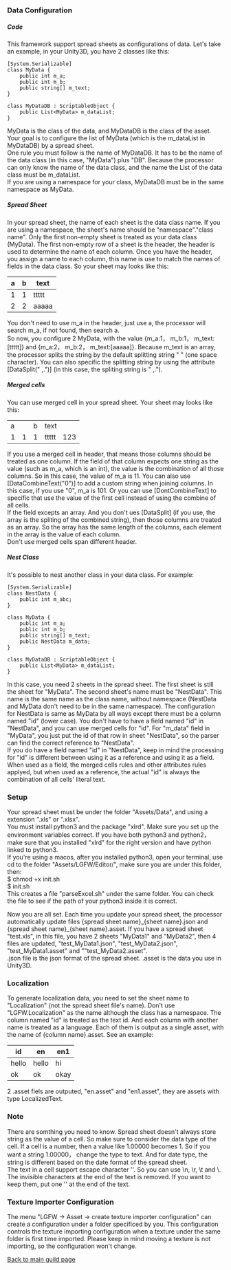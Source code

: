 ### Data Configuration
##### Code
This framework support spread sheets as configurations of data. Let's take an example, in your Unity3D, you have 2 classes like this:
```
[System.Serializable]
class MyData {
    public int m_a;
    public int m_b;
    public string[] m_text;
}

class MyDataDB : ScriptableObject {
    public List<MyData> m_dataList;
}
```
MyData is the class of the data, and MyDataDB is the class of the asset. Your goal is to configure the list of MyData (which is the m_dataList in MyDataDB) by a spread sheet.  
One rule you must follow is the name of MyDataDB. It has to be the name of the data class (in this case, "MyData") plus "DB". Because the processor can only know the name of the data class, and the name the List of the data class must be m_dataList.  
If you are using a namespace for your class, MyDataDB must be in the same namespace as MyData.

##### Spread Sheet
In your spread sheet, the name of each sheet is the data class name. If you are using a namespace, the sheet's name should be "namespace"."class name". Only the first non-empty sheet is treated as your data class (MyData). The first non-empty row of a sheet is the header, the header is used to determine the name of each column. Once you have the header, you assign a name to each column, this name is use to match the names of fields in the data class. So your sheet may looks like this:

| a      | b      | text       |
| ------ | ------ | -------- |
| 1      | 1      | ttttt    |
| 2      | 2      | aaaaa    |

You don't need to use m_a in the header, just use a, the processor will search m_a, if not found, then search a.  
So now, you configure 2 MyData, with the value {m_a:1， m_b:1， m_text:[ttttt]} and {m_a:2， m_b:2， m_text:[aaaaa]}. Because m_text
is an array, the processor splits the string by the default splitting string " " (one space character). You can also specific the splitting string by using the attribute [DataSplit(" ,.")] (in this case, the spliting string is " ,.").

##### Merged cells
You can use merged cell in your spread sheet. Your sheet may looks like this:

<table>
  <tr>
    <td colspan="2">a</td>
    <td>b</td>
    <td colspan="2">text</td>
  </tr>
  <tr>
    <td>1</td>
    <td>1</td>
    <td>1</td>
    <td>ttttt</td>
    <td>123</td>
  </tr>
</table>

If you use a merged cell in header, that means those columns should be treated as one column. If the field of that column expects one string as the value (such as m_a, which is an int), the value is the combination of all those columns. So in this case, the value of m_a is 11. You can also use [DataCombineText("0")] to add a custom string when joining columns. In this case, if you use "0", m_a is 101. Or you can use [DontCombineText] to specific that use the value of the first cell instead of using the combine of all cells.  
If the field excepts an array. And you don't ues [DataSplit] (if you use, the array is the spliting of the combined string), then those columns are treated as an array. So the array has the same length of the columns, each element in the array is the value of each column.  
Don't use merged cells span different header.

##### Nest Class
It's possible to nest another class in your data class. For example:
```
[System.Serializable]
class NestData {
    public int m_abc;
}

class MyData {
    public int m_a;
    public int m_b;
    public string[] m_text;
    public NestData m_data;
}

class MyDataDB : ScriptableObject {
    public List<MyData> m_dataList;
}
```
In this case, you need 2 sheets in the spread sheet. The first sheet is still the sheet for "MyData". The second sheet's name must be "NestData". This name is the same name as the class name, without namespace (NestData and MyData don't need to be in the same namespace). The configuration for NestData is same as MyData by all ways except there must be a column named "id" (lower case). You don't have to have a field named "id" in "NestData", and you can use merged cells for "id". For "m_data" field in "MyData", you just put the id of that row in sheet "NestData", so the parser can find the correct reference to "NestData".  
If you do have a field named "id" in "NestData", keep in mind the processing for "id" is different between using it as a reference and using it as a field. When used as a field, the merged cells rules and other attributes rules applyed, but when used as a reference, the actual "id" is always the combination of all cells' literal text.

### Setup
Your spread sheet must be under the folder "Assets/Data", and using a extension ".xls" or ".xlsx".  
You must install python3 and the package "xlrd". Make sure you set up the environment variables correct. If you have both python3 and python2，make sure that you installed "xlrd" for the right version and have python linked to python3.  
If you're using a macos, after you installed python3, open your terminal, use cd to the folder "Assets/LGFW/Editor/", make sure you are under this folder, then:  
$ chmod +x init.sh  
$ init.sh  
This creates a file "parseExcel.sh" under the same folder. You can check the file to see if the path of your python3 inside it is correct.

Now you are all set. Each time you update your spread sheet, the processor automatically update files {spread sheet name}\_{sheet name}.json and {spread sheet name}\_{sheet name}.asset. If you have a spread sheet "test.xls", in this file, you have 2 sheets "MyData1" and "MyData2", then 4 files are updated, "test_MyData1.json", "test_MyData2.json", "test_MyData1.asset"  and ""test_MyData2.asset".  
.json file is the json format of the spread sheet. .asset is the data you use in Unity3D.

### Localization
To generate localization data, you need to set the sheet name to "Localization" (not the spread sheet file's name). Don't use "LGFW.Localization" as the name although the class has a namespace. The column named "id" is treated as the text id. And each column with another name is treated as a language. Each of them is output as a single asset, with the name of {column name}.asset. See an example:

| id      | en      | en1       |
| ------ | ------ | -------- |
| hello      | hello      | hi    |
| ok      | ok      | okay    |

2 .asset fiels are outputed, "en.asset" and "en1.asset", they are assets with type LocalizedText.

### Note
There are somthing you need to know. Spread sheet doesn't always store string as the value of a cell. So make sure to consider the data type of the cell. If a cell is a number, then a value like 1.00000 becomes 1. So if you want a string 1.00000， change the type to text. And for date type, the string is different based on the date format of the spread sheet.  
The text in a cell support escape character '\'. So you can use \n, \r, \t and \\. The invisible characters at the end of the text is removed. If you want to keep them, put one '\' at the end of the text.


### Texture Importer Configuration
The menu "LGFW -> Asset -> create texture importer configuration" can create a configuration under a folder specificed by you. This configuration controls the texture importing configuration when a texture under the same folder is first time imported. Please keep in mind moving a texture is not importing, so the configuration won't change.

[Back to main guild page](https://github.com/leejuqiang/LGFW/blob/master/README.md)
